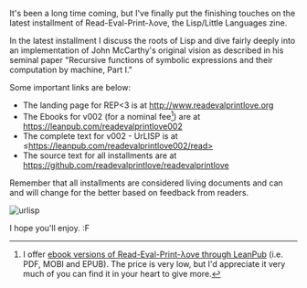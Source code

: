 It's been a long time coming, but I've finally put the finishing touches on the latest installment of Read-Eval-Print-λove, the Lisp/Little Languages zine.

In the latest installment I discuss the roots of Lisp and dive fairly deeply into an implementation of John McCarthy's original vision as described in his seminal paper "Recursive functions of symbolic expressions and their computation by machine, Part I."

Some important links are below:

 * The landing page for REP&lt;3 is at <http://www.readevalprintlove.org>
 * The Ebooks for v002 (for a nominal fee[^fee]) are at <https://leanpub.com/readevalprintlove002>
 * The complete text for v002 - UrLISP is at ≤https://leanpub.com/readevalprintlove002/read>
 * The source text for all installments are at <https://github.com/readevalprintlove/readevalprintlove>

Remember that all installments are considered living documents and can and will change for the better based on feedback from readers.

![urlisp](https://farm8.staticflickr.com/7485/15681302020_0edbb61ee6_d.jpg)

[^fee]: I offer [ebook versions of Read-Eval-Print-λove through LeanPub](https://leanpub.com/readevalprintlove001) (i.e. PDF, MOBI and EPUB).  The price is very low, but I'd appreciate it very much of you can find it in your heart to give more.

I hope you'll enjoy.
:F